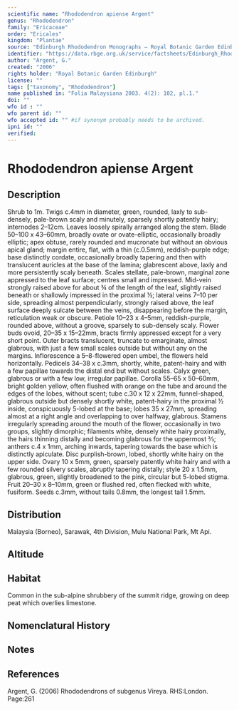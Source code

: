 ```yaml
---
scientific name: "Rhododendron apiense Argent"
genus: "Rhododendron"
family: "Ericaceae"
order: "Ericales"
kingdom: "Plantae"
source: "Edinburgh Rhododendron Monographs – Royal Botanic Garden Edinburgh"
identifier: "https://data.rbge.org.uk/service/factsheets/Edinburgh_Rhododendron_Monographs.xhtml"
author: "Argent, G."
created: "2006"
rights holder: "Royal Botanic Garden Edinburgh"
license: ""
tags: ["taxonomy", "Rhododendron"]
name published in: "Folia Malaysiana 2003. 4(2): 102, pl.1."
doi: ""
wfo id : ""
wfo parent id: ""
wfo accepted id: "" #if synonym probably needs to be archived.                      
ipni id: ""
verified:
---
```


                       

# Rhododendron apiense Argent

## Description
Shrub to 1m. Twigs c.4mm in diameter, green, rounded, laxly to sub-densely, pale-brown scaly and minutely, sparsely shortly patently hairy; internodes 2–12cm. Leaves loosely spirally arranged along the stem. Blade 50–100 x 43–60mm, broadly ovate or ovate-elliptic, occasionally broadly elliptic; apex obtuse, rarely rounded and mucronate but without an obvious apical gland; margin entire, flat, with a thin (c.0.5mm), reddish-purple edge; base distinctly cordate, occasionally broadly tapering and then with translucent auricles at the base of the lamina; glabrescent above, laxly and more persistently scaly beneath. Scales stellate, pale-brown, marginal zone appressed to the leaf surface; centres small and impressed. Mid-vein strongly raised above for about ¾ of the length of the leaf, slightly raised beneath or shallowly impressed in the proximal ½; lateral veins 7–10 per side, spreading almost perpendicularly, strongly raised above, the leaf surface deeply sulcate between the veins, dis­appearing before the margin, reticulation weak or obscure. Petiole 10–23 x 4–5mm, reddish-purple, rounded above, without a groove, sparsely to sub-densely scaly. Flower buds ovoid, 20–35 x 15–22mm, bracts firmly appressed except for a very short point. Outer bracts translucent, truncate to emarginate, almost glabrous, with just a few small scales outside but without any on the margins. Inflorescence a 5–8-flowered open umbel, the flowers held horizontally. Pedicels 34–38 x c.3mm, shortly, white, patent-hairy and with a few papillae towards the distal end but without scales. Calyx green, glabrous or with a few low, irregular papillae. Corolla 55–65 x 50–60mm, bright golden yellow, often flushed with orange on the tube and around the edges of the lobes, without scent; tube c.30 x 12 x 22mm, funnel-shaped, glabrous outside but densely shortly white, patent-hairy in the proximal ½ inside, conspicuously 5-lobed at the base; lobes 35 x 27mm, spreading almost at a right angle and overlapping to over halfway, glabrous. Stamens irregularly spreading around the mouth of the flower, occasionally in two groups, slightly dimorphic; filaments white, densely white hairy proximally, the hairs thinning distally and becoming glabrous for the uppermost 2⁄3; anthers c.4 x 1mm, arching inwards, tapering towards the base which is distinctly apiculate. Disc purplish-brown, lobed, shortly white hairy on the upper side. Ovary 10 x 5mm, green, sparsely patently white hairy and with a few rounded silvery scales, abruptly tapering distally; style 20 x 1.5mm, glabrous, green, slightly broadened to the pink, circular but 5-lobed stigma. Fruit 20–30 x 8–10mm, green or flushed red, often flecked with white, fusiform. Seeds c.3mm, without tails 0.8mm, the longest tail 1.5mm.

## Distribution
Malaysia (Borneo), Sarawak, 4th Division, Mulu National Park, Mt Api.

## Altitude


## Habitat
Common in the sub-alpine shrubbery of the summit ridge, growing on deep peat which overlies limestone.

## Nomenclatural History

                       
## Notes


## References

Argent, G. (2006) Rhododendrons of subgenus Vireya. RHS:London. Page:261
